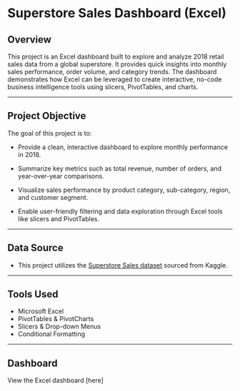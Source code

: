 # Superstore Sales Dashboard (Excel)

## Overview

This project is an Excel dashboard built to explore and analyze 2018 retail sales data from a global superstore. It provides quick insights into monthly sales performance, order volume, and category trends. The dashboard demonstrates how Excel can be leveraged to create interactive, no-code business intelligence tools using slicers, PivotTables, and charts.

---

## Project Objective

The goal of this project is to:

* Provide a clean, interactive dashboard to explore monthly performance in 2018.

* Summarize key metrics such as total revenue, number of orders, and year-over-year comparisons.

* Visualize sales performance by product category, sub-category, region, and customer segment.

* Enable user-friendly filtering and data exploration through Excel tools like slicers and PivotTables.

---

## Data Source

* This project utilizes the [Superstore Sales dataset](https://www.kaggle.com/datasets/bhanupratapbiswas/superstore-sales) sourced from Kaggle.

---

## Tools Used

* Microsoft Excel
* PivotTables & PivotCharts
* Slicers & Drop-down Menus
* Conditional Formatting

--- 

## Dashboard

View the Excel dashboard [here]




